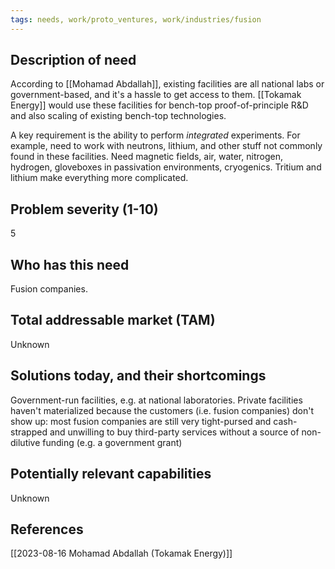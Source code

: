 ```yaml
---
tags: needs, work/proto_ventures, work/industries/fusion
---
```


## Description of need
According to [[Mohamad Abdallah]], existing facilities are all national labs or government-based, and it's a hassle to get access to them. [[Tokamak Energy]] would use these facilities for bench-top proof-of-principle R&D and also scaling of existing bench-top technologies. 

A key requirement is the ability to perform *integrated* experiments. For example, need to work with neutrons, lithium, and other stuff not commonly found in these facilities. Need magnetic fields, air, water, nitrogen, hydrogen, gloveboxes in passivation environments, cryogenics. Tritium and lithium make everything more complicated. 

## Problem severity (1-10)
5
## Who has this need
Fusion companies. 

## Total addressable market (TAM)
Unknown
## Solutions today, and their shortcomings
Government-run facilities, e.g. at national laboratories. 
Private facilities haven't materialized  because the customers (i.e. fusion companies) don't show up: most fusion companies are still very tight-pursed and cash-strapped and unwilling to buy third-party services without a source of non-dilutive funding (e.g. a government grant)
## Potentially relevant capabilities
Unknown
## References
[[2023-08-16 Mohamad Abdallah (Tokamak Energy)]]